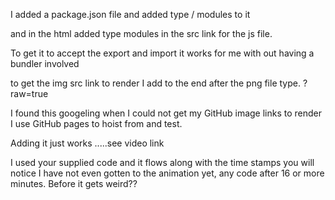 I added a package.json file and added type / modules to it

 and in the html added type modules in the src link for the js file.

To get it to accept the export and import it works for me with out having a bundler involved

to get the img src link to render I add to the end after the png file type. ?raw=true

I found this googeling when I could not get my GitHub image links to render I use GitHub pages to hoist from and test.

Adding it just works .....see video link

I used your supplied code and it flows along with the time stamps you will notice I have not even gotten to the animation yet, any code after 16 or more minutes. Before it gets weird?? 